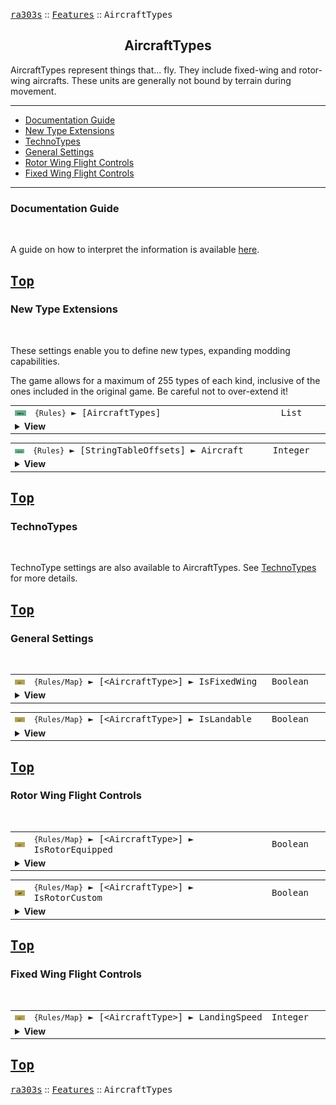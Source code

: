 <a href="../readme.md"><kbd>ra303s</kbd></a> :: <a href="./features.md"><kbd>Features</kbd></a> :: <kbd><kbd>AircraftTypes</kbd></kbd><br>
<h2 align="center">AircraftTypes</h2>

AircraftTypes represent things that... fly. They include fixed-wing and rotor-wing aircrafts. These units are generally not bound by terrain during movement.

-------

 - [Documentation Guide](#documentation-guide)
 - [New Type Extensions](#new-type-extensions) 
 - [TechnoTypes](#technotypes) 
 - [General Settings](#general-settings) 
 - [Rotor Wing Flight Controls](#rotor-wing-flight-controls) 
 - [Fixed Wing Flight Controls](#fixed-wing-flight-controls) 


-------
### Documentation Guide
<br>

A guide on how to interpret the information is available [here](./dockeys.md).


<a href="#aircrafttypes"><kbd>Top</kbd></a><br>
-------
### New Type Extensions
<br>

These settings enable you to define new types, expanding modding capabilities.

The game allows for a maximum of 255 types of each kind, inclusive of the ones included in the original game. Be careful not to over-extend it!

<table><tr><td width="50"><a href="#"><img src="./img/30x15/new.png"></a></td><td width="842"><samp>
<code>{Rules}</code> ► [AircraftTypes]
</samp></td><td width="120"><samp>List</samp></td></tr><tr><td colspan="3"><details><summary><b>View</b></summary>

This section carries a zero-based list of IDs to be recognized as new AircraftType.

Care must be taken that the list keys follow the zero-based index exactly. Duplicate keys (e.g. two '0='), or missing keys, may crash the game at boot. The requirement for strict ordering may change in the future.

Example as follows:

```ini
[AircraftTypes]
0=ORCA
1=A10
```
</details></td></tr></table>


<table><tr><td width="50"><a href="#"><img src="./img/30x15/new.png"></a></td><td width="842"><samp>
<code>{Rules}</code> ► [StringTableOffsets] ► Aircraft
</samp></td><td width="120"><samp>Integer</samp></td></tr><tr><td colspan="3"><details><summary><b>View</b></summary>

The `Name` entries can be used to set the names of objects, but is limited to 30 across all instances before the game crashes. Instead, it is recommended to utilize `CONQUER.ENG` and its language counterparts to supply these names.

This specifies the string entry location within `CONQUER.ENG` of new technotype entries. The index used is denoted by [Type] + [index in the new types section] + 1.

For example, if `[StringTableOffsets] ► Aircraft` is set to 400 and `[AircraftTypes] ► 2` is set to ORCA, then the string table entry for `[ORCA]` is 400 + 2 + 1 = **403**

Ensure that `CONQUER.ENG` has sufficient entries, as attempting to read a missing entry will crash the game when hovering over the affected unit.

Do not create entries that exceed 1000 as the game will route to `DEBUG.ENG` instead, which for now is beyond the scope of the project.

If not defined, or set to -1, all additional unit types will default their names to the 'Civilian' text entry.
</details></td></tr></table>


<a href="#aircrafttypes"><kbd>Top</kbd></a><br>
-------
### TechnoTypes
<br>

TechnoType settings are also available to AircraftTypes. See [TechnoTypes](./technotypes.md) for more details.


<a href="#aircrafttypes"><kbd>Top</kbd></a><br>
-------
### General Settings
<br>

<table><tr><td width="50"><a href="#"><img src="./img/30x15/ref.png"></a></td><td width="842"><samp>
<code>{Rules/Map}</code> ► [&lt;AircraftType&gt;]  ► IsFixedWing
</samp></td><td width="120"><samp>Boolean</samp></td></tr><tr><td colspan="3"><details><summary><b>View</b></summary>

```Exposed AircraftTypeClass->IsFixedWing```

Determines if this aircraft type behaves like a fixed wing aircraft (such as the Mig or the Yak), or a gunship (such as the Longbow). Setting yes also sets the preferred docking building as an Airfield, while setting no sets the preferred docking building to the Helipad.
</details></td></tr></table>


<table><tr><td width="50"><a href="#"><img src="./img/30x15/ref.png"></a></td><td width="842"><samp>
<code>{Rules/Map}</code> ► [&lt;AircraftType&gt;]  ► IsLandable
</samp></td><td width="120"><samp>Boolean</samp></td></tr><tr><td colspan="3"><details><summary><b>View</b></summary>

```Exposed AircraftTypeClass->IsLandable```

Has no impact on the unit or the game. Supposedly this determines whether this aircraft type can land on terrain, but this appears to be overriden by IsFixedWing, and the source code from Remastered does not appear to use it.
</details></td></tr></table>


<a href="#aircrafttypes"><kbd>Top</kbd></a><br>
-------
### Rotor Wing Flight Controls
<br>

<table><tr><td width="50"><a href="#"><img src="./img/30x15/ref.png"></a></td><td width="842"><samp>
<code>{Rules/Map}</code> ► [&lt;AircraftType&gt;]  ► IsRotorEquipped
</samp></td><td width="120"><samp>Boolean</samp></td></tr><tr><td colspan="3"><details><summary><b>View</b></summary>

```Exposed AircraftTypeClass->IsRotorEquipped```

Determines if additional aircraft rotor should be drawn on top of the aircraft. The game is presently hardcoded to draw two rotors for the transport heli `TRAN`.
</details></td></tr></table>


<table><tr><td width="50"><a href="#"><img src="./img/30x15/ref.png"></a></td><td width="842"><samp>
<code>{Rules/Map}</code> ► [&lt;AircraftType&gt;]  ► IsRotorCustom
</samp></td><td width="120"><samp>Boolean</samp></td></tr><tr><td colspan="3"><details><summary><b>View</b></summary>

```Exposed AircraftTypeClass->IsRotorCustom```

Has no impact on the unit or the game. The transport heli is presently hardcoded to draw two rotors after checking for `IsRotorEquipped`, and `IsRotorCustom` does not appear to be used.
</details></td></tr></table>


<a href="#aircrafttypes"><kbd>Top</kbd></a><br>
-------
### Fixed Wing Flight Controls
<br>

<table><tr><td width="50"><a href="#"><img src="./img/30x15/ref.png"></a></td><td width="842"><samp>
<code>{Rules/Map}</code> ► [&lt;AircraftType&gt;]  ► LandingSpeed
</samp></td><td width="120"><samp>Integer</samp></td></tr><tr><td colspan="3"><details><summary><b>View</b></summary>

```Exposed AircraftTypeClass->LandingSpeed```

Determines the landing speed of the aircraft. For fixed wing aircraft, the landing speed should be adjusted with `Speed` so that the aircraft lands correctly on the airfield.

When using the Airfield, the game does no checks on the aircraft's descent against its forward motion. The position of descent is fixed. You may get strange results when the aircraft speed changes without corresponding changes with the landing speed. This includes any applied House bias to the aircraft speeds.
</details></td></tr></table>


<a href="#aircrafttypes"><kbd>Top</kbd></a><br>
-------
<a href="../readme.md"><kbd>ra303s</kbd></a> :: <a href="./features.md"><kbd>Features</kbd></a> :: <kbd><kbd>AircraftTypes</kbd></kbd><br>
